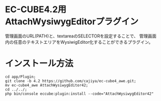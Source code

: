 # EC-CUBE4.2用 AttachWysiwygEditorプラグイン

管理画面のURL(PATH)と、textareaのSELECTORを設定することで、
管理画面内の任意のテキストエリアをWysiwigEditor化することができるプラグイン。


# インストール方法

```
cd app/Plugin;
git clone -b 4.2 https://github.com/cajiya/ec-cube4_awe.git;
mv ec-cube4_awe AttachWysiwygEditor42;
cd ../../;
php bin/console eccube:plugin:install --code="AttachWysiwygEditor42"
```

